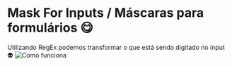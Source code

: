 # Mask For Inputs / Máscaras para formulários :yum:

Utilizando RegEx podemos transformar o que está sendo digitado no input :alien:
<img src="git.git" alt="Como funciona"/>